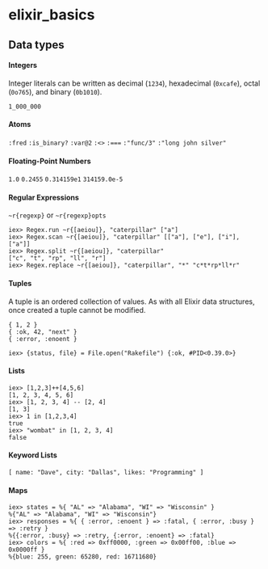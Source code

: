 # elixir_basics

## Data types

#### Integers
Integer literals can be written as decimal (`1234`), hexadecimal (`0xcafe`), octal (`0o765`), and binary (`0b1010`).
```
1_000_000
```

#### Atoms
`:fred` `:is_binary?` `:var@2` `:<>` `:===` `:"func/3"` `:"long john silver"`

#### Floating-Point Numbers
`1.0`   `0.2455`   `0.314159e1` `314159.0e-5`

#### Regular Expressions
`~r{regexp}` or `~r{regexp}opts`

```
iex> Regex.run ~r{[aeiou]}, "caterpillar" ["a"]
iex> Regex.scan ~r{[aeiou]}, "caterpillar" [["a"], ["e"], ["i"], ["a"]]
iex> Regex.split ~r{[aeiou]}, "caterpillar"
["c", "t", "rp", "ll", "r"]
iex> Regex.replace ~r{[aeiou]}, "caterpillar", "*" "c*t*rp*ll*r"
```

#### Tuples
A tuple is an ordered collection of values. As with all Elixir data structures, once created a tuple cannot be modified.
```
{ 1, 2 } 
{ :ok, 42, "next" } 
{ :error, :enoent }
```
```
iex> {status, file} = File.open("Rakefile") {:ok, #PID<0.39.0>}
```

#### Lists
```
iex> [1,2,3]++[4,5,6]
[1, 2, 3, 4, 5, 6]
iex> [1, 2, 3, 4] -- [2, 4]
[1, 3]
iex> 1 in [1,2,3,4]
true
iex> "wombat" in [1, 2, 3, 4] 
false
```

#### Keyword Lists
```
[ name: "Dave", city: "Dallas", likes: "Programming" ]
```

#### Maps
```
iex> states = %{ "AL" => "Alabama", "WI" => "Wisconsin" } 
%{"AL" => "Alabama", "WI" => "Wisconsin"}
iex> responses = %{ { :error, :enoent } => :fatal, { :error, :busy } => :retry } 
%{{:error, :busy} => :retry, {:error, :enoent} => :fatal}
iex> colors = %{ :red => 0xff0000, :green => 0x00ff00, :blue => 0x0000ff } 
%{blue: 255, green: 65280, red: 16711680}
```




